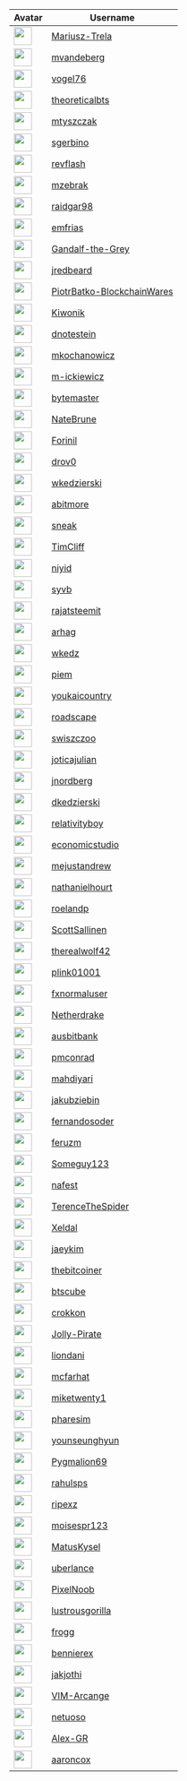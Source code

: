 <!-- CONTRIBUTORS START -->
| Avatar | Username |
|--------|----------|
| <img src="https://avatars.githubusercontent.com/u/47446615?v=4" width="32"/> | [Mariusz-Trela](https://github.com/Mariusz-Trela) |
| <img src="https://avatars.githubusercontent.com/u/15834128?v=4" width="32"/> | [mvandeberg](https://github.com/mvandeberg) |
| <img src="https://avatars.githubusercontent.com/u/6086581?v=4" width="32"/> | [vogel76](https://github.com/vogel76) |
| <img src="https://avatars.githubusercontent.com/u/10215982?v=4" width="32"/> | [theoreticalbts](https://github.com/theoreticalbts) |
| <img src="https://avatars.githubusercontent.com/u/47424648?v=4" width="32"/> | [mtyszczak](https://github.com/mtyszczak) |
| <img src="https://avatars.githubusercontent.com/u/778036?v=4" width="32"/> | [sgerbino](https://github.com/sgerbino) |
| <img src="https://avatars.githubusercontent.com/u/18016831?v=4" width="32"/> | [revflash](https://github.com/revflash) |
| <img src="https://avatars.githubusercontent.com/u/73518558?v=4" width="32"/> | [mzebrak](https://github.com/mzebrak) |
| <img src="https://avatars.githubusercontent.com/u/47774475?v=4" width="32"/> | [raidgar98](https://github.com/raidgar98) |
| <img src="https://avatars.githubusercontent.com/u/6821518?v=4" width="32"/> | [emfrias](https://github.com/emfrias) |
| <img src="https://avatars.githubusercontent.com/u/6341057?v=4" width="32"/> | [Gandalf-the-Grey](https://github.com/Gandalf-the-Grey) |
| <img src="https://avatars.githubusercontent.com/u/23157604?v=4" width="32"/> | [jredbeard](https://github.com/jredbeard) |
| <img src="https://avatars.githubusercontent.com/u/89073252?v=4" width="32"/> | [PiotrBatko-BlockchainWares](https://github.com/PiotrBatko-BlockchainWares) |
| <img src="https://avatars.githubusercontent.com/u/30624352?v=4" width="32"/> | [Kiwonik](https://github.com/Kiwonik) |
| <img src="https://avatars.githubusercontent.com/u/5102968?v=4" width="32"/> | [dnotestein](https://github.com/dnotestein) |
| <img src="https://avatars.githubusercontent.com/u/30365588?v=4" width="32"/> | [mkochanowicz](https://github.com/mkochanowicz) |
| <img src="https://avatars.githubusercontent.com/u/127381129?v=4" width="32"/> | [m-ickiewicz](https://github.com/m-ickiewicz) |
| <img src="https://avatars.githubusercontent.com/u/347290?v=4" width="32"/> | [bytemaster](https://github.com/bytemaster) |
| <img src="https://avatars.githubusercontent.com/u/5235087?v=4" width="32"/> | [NateBrune](https://github.com/NateBrune) |
| <img src="https://avatars.githubusercontent.com/u/22886482?v=4" width="32"/> | [Forinil](https://github.com/Forinil) |
| <img src="https://avatars.githubusercontent.com/u/22356916?v=4" width="32"/> | [drov0](https://github.com/drov0) |
| <img src="https://avatars.githubusercontent.com/u/42038027?v=4" width="32"/> | [wkedzierski](https://github.com/wkedzierski) |
| <img src="https://avatars.githubusercontent.com/u/9946777?v=4" width="32"/> | [abitmore](https://github.com/abitmore) |
| <img src="https://avatars.githubusercontent.com/u/408977?v=4" width="32"/> | [sneak](https://github.com/sneak) |
| <img src="https://avatars.githubusercontent.com/u/20735105?v=4" width="32"/> | [TimCliff](https://github.com/TimCliff) |
| <img src="https://avatars.githubusercontent.com/u/20237127?v=4" width="32"/> | [niyid](https://github.com/niyid) |
| <img src="https://avatars.githubusercontent.com/u/10530973?v=4" width="32"/> | [syvb](https://github.com/syvb) |
| <img src="https://avatars.githubusercontent.com/u/41020259?v=4" width="32"/> | [rajatsteemit](https://github.com/rajatsteemit) |
| <img src="https://avatars.githubusercontent.com/u/8333406?v=4" width="32"/> | [arhag](https://github.com/arhag) |
| <img src="https://avatars.githubusercontent.com/u/19613773?v=4" width="32"/> | [wkedz](https://github.com/wkedz) |
| <img src="https://avatars.githubusercontent.com/u/142960?v=4" width="32"/> | [piem](https://github.com/piem) |
| <img src="https://avatars.githubusercontent.com/u/838544?v=4" width="32"/> | [youkaicountry](https://github.com/youkaicountry) |
| <img src="https://avatars.githubusercontent.com/u/5168676?v=4" width="32"/> | [roadscape](https://github.com/roadscape) |
| <img src="https://avatars.githubusercontent.com/u/90421476?v=4" width="32"/> | [swiszczoo](https://github.com/swiszczoo) |
| <img src="https://avatars.githubusercontent.com/u/25859602?v=4" width="32"/> | [joticajulian](https://github.com/joticajulian) |
| <img src="https://avatars.githubusercontent.com/u/95886?v=4" width="32"/> | [jnordberg](https://github.com/jnordberg) |
| <img src="https://avatars.githubusercontent.com/u/47428068?v=4" width="32"/> | [dkedzierski](https://github.com/dkedzierski) |
| <img src="https://avatars.githubusercontent.com/u/599528?v=4" width="32"/> | [relativityboy](https://github.com/relativityboy) |
| <img src="https://avatars.githubusercontent.com/u/38183982?v=4" width="32"/> | [economicstudio](https://github.com/economicstudio) |
| <img src="https://avatars.githubusercontent.com/u/36562241?v=4" width="32"/> | [mejustandrew](https://github.com/mejustandrew) |
| <img src="https://avatars.githubusercontent.com/u/271977?v=4" width="32"/> | [nathanielhourt](https://github.com/nathanielhourt) |
| <img src="https://avatars.githubusercontent.com/u/248064?v=4" width="32"/> | [roelandp](https://github.com/roelandp) |
| <img src="https://avatars.githubusercontent.com/u/5825912?v=4" width="32"/> | [ScottSallinen](https://github.com/ScottSallinen) |
| <img src="https://avatars.githubusercontent.com/u/31614097?v=4" width="32"/> | [therealwolf42](https://github.com/therealwolf42) |
| <img src="https://avatars.githubusercontent.com/u/31787860?v=4" width="32"/> | [plink01001](https://github.com/plink01001) |
| <img src="https://avatars.githubusercontent.com/u/21128915?v=4" width="32"/> | [fxnormaluser](https://github.com/fxnormaluser) |
| <img src="https://avatars.githubusercontent.com/u/3516903?v=4" width="32"/> | [Netherdrake](https://github.com/Netherdrake) |
| <img src="https://avatars.githubusercontent.com/u/1692203?v=4" width="32"/> | [ausbitbank](https://github.com/ausbitbank) |
| <img src="https://avatars.githubusercontent.com/u/6449255?v=4" width="32"/> | [pmconrad](https://github.com/pmconrad) |
| <img src="https://avatars.githubusercontent.com/u/16903082?v=4" width="32"/> | [mahdiyari](https://github.com/mahdiyari) |
| <img src="https://avatars.githubusercontent.com/u/116113682?v=4" width="32"/> | [jakubziebin](https://github.com/jakubziebin) |
| <img src="https://avatars.githubusercontent.com/u/22105142?v=4" width="32"/> | [fernandosoder](https://github.com/fernandosoder) |
| <img src="https://avatars.githubusercontent.com/u/3015990?v=4" width="32"/> | [feruzm](https://github.com/feruzm) |
| <img src="https://avatars.githubusercontent.com/u/1267260?v=4" width="32"/> | [Someguy123](https://github.com/Someguy123) |
| <img src="https://avatars.githubusercontent.com/u/1168323?v=4" width="32"/> | [nafest](https://github.com/nafest) |
| <img src="https://avatars.githubusercontent.com/u/101527190?v=4" width="32"/> | [TerenceTheSpider](https://github.com/TerenceTheSpider) |
| <img src="https://avatars.githubusercontent.com/u/6191504?v=4" width="32"/> | [Xeldal](https://github.com/Xeldal) |
| <img src="https://avatars.githubusercontent.com/u/11039081?v=4" width="32"/> | [jaeykim](https://github.com/jaeykim) |
| <img src="https://avatars.githubusercontent.com/u/22267287?v=4" width="32"/> | [thebitcoiner](https://github.com/thebitcoiner) |
| <img src="https://avatars.githubusercontent.com/u/16554227?v=4" width="32"/> | [btscube](https://github.com/btscube) |
| <img src="https://avatars.githubusercontent.com/u/33018033?v=4" width="32"/> | [crokkon](https://github.com/crokkon) |
| <img src="https://avatars.githubusercontent.com/u/4613678?v=4" width="32"/> | [Jolly-Pirate](https://github.com/Jolly-Pirate) |
| <img src="https://avatars.githubusercontent.com/u/6908400?v=4" width="32"/> | [liondani](https://github.com/liondani) |
| <img src="https://avatars.githubusercontent.com/u/16103020?v=4" width="32"/> | [mcfarhat](https://github.com/mcfarhat) |
| <img src="https://avatars.githubusercontent.com/u/7761473?v=4" width="32"/> | [miketwenty1](https://github.com/miketwenty1) |
| <img src="https://avatars.githubusercontent.com/u/7117707?v=4" width="32"/> | [pharesim](https://github.com/pharesim) |
| <img src="https://avatars.githubusercontent.com/u/8231268?v=4" width="32"/> | [younseunghyun](https://github.com/younseunghyun) |
| <img src="https://avatars.githubusercontent.com/u/6958566?v=4" width="32"/> | [Pygmalion69](https://github.com/Pygmalion69) |
| <img src="https://avatars.githubusercontent.com/u/20718757?v=4" width="32"/> | [rahulsps](https://github.com/rahulsps) |
| <img src="https://avatars.githubusercontent.com/u/1633829?v=4" width="32"/> | [ripexz](https://github.com/ripexz) |
| <img src="https://avatars.githubusercontent.com/u/16326634?v=4" width="32"/> | [moisespr123](https://github.com/moisespr123) |
| <img src="https://avatars.githubusercontent.com/u/6115866?v=4" width="32"/> | [MatusKysel](https://github.com/MatusKysel) |
| <img src="https://avatars.githubusercontent.com/u/3442603?v=4" width="32"/> | [uberlance](https://github.com/uberlance) |
| <img src="https://avatars.githubusercontent.com/u/16233552?v=4" width="32"/> | [PixelNoob](https://github.com/PixelNoob) |
| <img src="https://avatars.githubusercontent.com/u/8507140?v=4" width="32"/> | [lustrousgorilla](https://github.com/lustrousgorilla) |
| <img src="https://avatars.githubusercontent.com/u/5204169?v=4" width="32"/> | [frogg](https://github.com/frogg) |
| <img src="https://avatars.githubusercontent.com/u/6532813?v=4" width="32"/> | [bennierex](https://github.com/bennierex) |
| <img src="https://avatars.githubusercontent.com/u/2713170?v=4" width="32"/> | [jakjothi](https://github.com/jakjothi) |
| <img src="https://avatars.githubusercontent.com/u/21260036?v=4" width="32"/> | [VIM-Arcange](https://github.com/VIM-Arcange) |
| <img src="https://avatars.githubusercontent.com/u/7006965?v=4" width="32"/> | [netuoso](https://github.com/netuoso) |
| <img src="https://avatars.githubusercontent.com/u/22716571?v=4" width="32"/> | [Alex-GR](https://github.com/Alex-GR) |
| <img src="https://avatars.githubusercontent.com/u/677686?v=4" width="32"/> | [aaroncox](https://github.com/aaroncox) |
<!-- CONTRIBUTORS END -->













